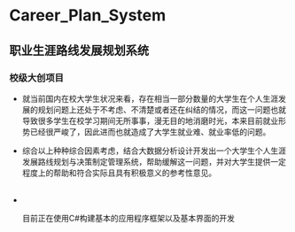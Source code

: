 # Career_Plan_System
## 职业生涯路线发展规划系统
### 校级大创项目
<ul>
    <li>
        <p>就当前国内在校大学生状况来看，存在相当一部分数量的大学生在个人生涯发展的规划问题上还处于不考虑、不清楚或者还在纠结的情况，而这一问题也就导致很多学生在校学习期间无所事事，漫无目的地消磨时光，本来目前就业形势已经很严峻了，因此进而也就造成了大学生就业难、就业率低的问题。</p>
    </li>
    <li>
        <p>综合以上种种综合因素考虑，结合大数据分析设计开发出一个大学生个人生涯发展路线规划与决策制定管理系统，帮助缓解这一问题，并对大学生提供一定程度上的帮助和符合实际且具有积极意义的参考性意见。</p>
    </li>
    <li>
        <p>目前正在使用C#构建基本的应用程序框架以及基本界面的开发</p>
    </li>
</ul>
